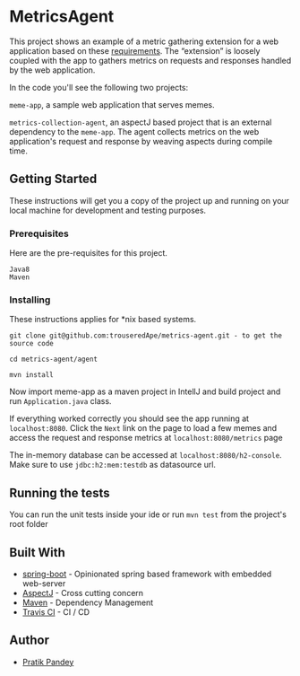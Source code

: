# MetricsAgent
This project shows an example of a metric gathering extension for a web application based on these [requirements](https://contrast-security-oss.github.io/join-the-team/challenges.html#java-instrumentation-engineer-project). The “extension” is loosely coupled with the app to gathers metrics on requests and responses handled by the web application.

In the code you'll see the following two projects:  

`meme-app`, a sample web application that serves memes.

`metrics-collection-agent`, an aspectJ based project that is an external dependency to the `meme-app`. The agent collects metrics on the web application's request and response by weaving aspects during compile time. 

## Getting Started

These instructions will get you a copy of the project up and running on your local machine for development and testing purposes.

### Prerequisites

Here are the pre-requisites for this project.  

```
Java8
Maven
```
### Installing
These instructions applies for *nix based systems. 

`git clone git@github.com:trouseredApe/metrics-agent.git - to get the source code`

`cd metrics-agent/agent`

`mvn install`

Now import meme-app as a maven project in IntellJ and build project and run `Application.java` class.


If everything worked correctly you should see the app running at `localhost:8080`. Click the `Next` link on the page to load a few memes and access the request and response metrics at `localhost:8080/metrics` page

The in-memory database can be accessed at `localhost:8080/h2-console`. Make sure to use `jdbc:h2:mem:testdb` as datasource url.

## Running the tests

You can run the unit tests inside your ide or run `mvn test` from the project's root folder


## Built With

* [spring-boot](https://spring.io/projects/spring-boot) - Opinionated spring based framework with embedded web-server
* [AspectJ](https://www.eclipse.org/aspectj/) - Cross cutting concern
* [Maven](https://maven.apache.org/) - Dependency Management
* [Travis CI](https://travis-ci.org/) - CI / CD

## Author
* [Pratik Pandey](https://github.com/TrouseredApe)